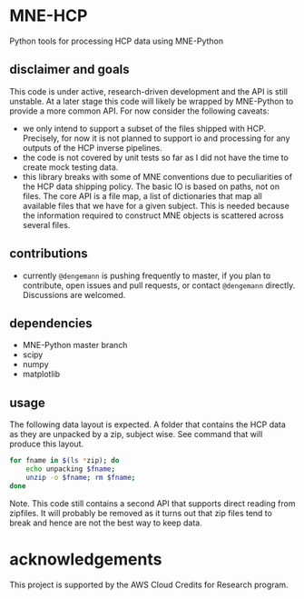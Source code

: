 # MNE-HCP

Python tools for processing HCP data using MNE-Python

## disclaimer and goals

This code is under active, research-driven development and the API is still unstable. At a later stage this code will likely be wrapped by MNE-Python to provide a more common API. For now consider the following caveats:
- we only intend to support a subset of the files shipped with HCP. Precisely, for now it is not planned to support io and processing for any outputs of the HCP inverse pipelines.
- the code is not covered by unit tests so far as I did not have the time to create mock testing data.
- this library breaks with some of MNE conventions due to peculiarities of the HCP data shipping policy. The basic IO is based on paths, not on files.
The core API is a file map, a list of dictionaries that map all available files
that we have for a given subject. This is needed because the information required to construct MNE objects is scattered across several files.

## contributions
- currently `@dengemann` is pushing frequently to master, if you plan to contribute, open issues and pull requests, or contact `@dengemann` directly. Discussions are welcomed.

## dependencies
- MNE-Python master branch
- scipy
- numpy
- matplotlib

## usage

The following data layout is expected. A folder that contains the HCP data
as they are unpacked by a zip, subject wise. See command that will produce this
layout.

```bash
for fname in $(ls *zip); do
    echo unpacking $fname;
    unzip -o $fname; rm $fname;
done
```

Note. This code still contains a second API that supports direct reading from
zipfiles. It will probably be removed as it turns out that zip files tend
to break and hence are not the best way to keep data.

# acknowledgements

This project is supported by the AWS Cloud Credits for Research program.
